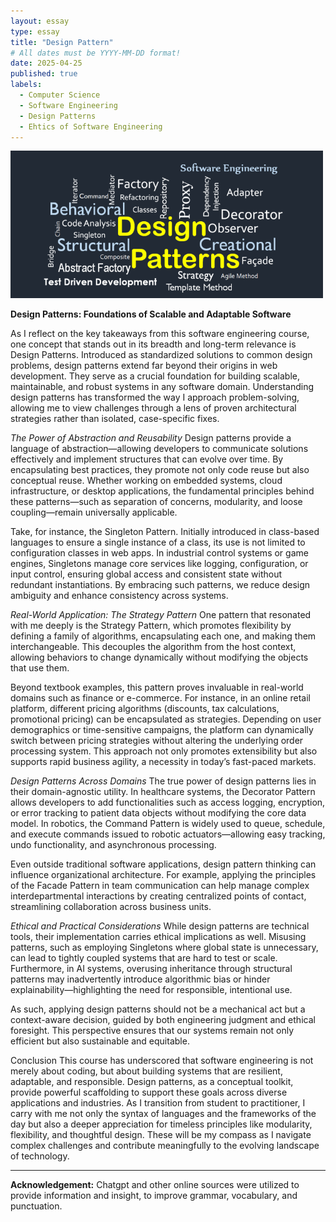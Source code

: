 ```yaml
---
layout: essay
type: essay
title: "Design Pattern"
# All dates must be YYYY-MM-DD format!
date: 2025-04-25
published: true
labels:
  - Computer Science
  - Software Engineering
  - Design Patterns
  - Ehtics of Software Engineering
---
```


<img width="500px" class="rounded float-start pe-4" src="../img/design-pattern.png">

**Design Patterns: Foundations of Scalable and Adaptable Software**

As I reflect on the key takeaways from this software engineering course, one concept that stands out in its breadth and long-term relevance is Design Patterns. Introduced as standardized solutions to common design problems, design patterns extend far beyond their origins in web development. They serve as a crucial foundation for building scalable, maintainable, and robust systems in any software domain. Understanding design patterns has transformed the way I approach problem-solving, allowing me to view challenges through a lens of proven architectural strategies rather than isolated, case-specific fixes.

*The Power of Abstraction and Reusability*
Design patterns provide a language of abstraction—allowing developers to communicate solutions effectively and implement structures that can evolve over time. By encapsulating best practices, they promote not only code reuse but also conceptual reuse. Whether working on embedded systems, cloud infrastructure, or desktop applications, the fundamental principles behind these patterns—such as separation of concerns, modularity, and loose coupling—remain universally applicable.

Take, for instance, the Singleton Pattern. Initially introduced in class-based languages to ensure a single instance of a class, its use is not limited to configuration classes in web apps. In industrial control systems or game engines, Singletons manage core services like logging, configuration, or input control, ensuring global access and consistent state without redundant instantiations. By embracing such patterns, we reduce design ambiguity and enhance consistency across systems.

*Real-World Application: The Strategy Pattern*
One pattern that resonated with me deeply is the Strategy Pattern, which promotes flexibility by defining a family of algorithms, encapsulating each one, and making them interchangeable. This decouples the algorithm from the host context, allowing behaviors to change dynamically without modifying the objects that use them.

Beyond textbook examples, this pattern proves invaluable in real-world domains such as finance or e-commerce. For instance, in an online retail platform, different pricing algorithms (discounts, tax calculations, promotional pricing) can be encapsulated as strategies. Depending on user demographics or time-sensitive campaigns, the platform can dynamically switch between pricing strategies without altering the underlying order processing system. This approach not only promotes extensibility but also supports rapid business agility, a necessity in today’s fast-paced markets.

*Design Patterns Across Domains*
The true power of design patterns lies in their domain-agnostic utility. In healthcare systems, the Decorator Pattern allows developers to add functionalities such as access logging, encryption, or error tracking to patient data objects without modifying the core data model. In robotics, the Command Pattern is widely used to queue, schedule, and execute commands issued to robotic actuators—allowing easy tracking, undo functionality, and asynchronous processing.

Even outside traditional software applications, design pattern thinking can influence organizational architecture. For example, applying the principles of the Facade Pattern in team communication can help manage complex interdepartmental interactions by creating centralized points of contact, streamlining collaboration across business units.

*Ethical and Practical Considerations*
While design patterns are technical tools, their implementation carries ethical implications as well. Misusing patterns, such as employing Singletons where global state is unnecessary, can lead to tightly coupled systems that are hard to test or scale. Furthermore, in AI systems, overusing inheritance through structural patterns may inadvertently introduce algorithmic bias or hinder explainability—highlighting the need for responsible, intentional use.

As such, applying design patterns should not be a mechanical act but a context-aware decision, guided by both engineering judgment and ethical foresight. This perspective ensures that our systems remain not only efficient but also sustainable and equitable.

Conclusion
This course has underscored that software engineering is not merely about coding, but about building systems that are resilient, adaptable, and responsible. Design patterns, as a conceptual toolkit, provide powerful scaffolding to support these goals across diverse applications and industries. As I transition from student to practitioner, I carry with me not only the syntax of languages and the frameworks of the day but also a deeper appreciation for timeless principles like modularity, flexibility, and thoughtful design. These will be my compass as I navigate complex challenges and contribute meaningfully to the evolving landscape of technology.

---

**Acknowledgement:** Chatgpt and other online sources were utilized to provide information and insight, to improve grammar, vocabulary, and punctuation. 
